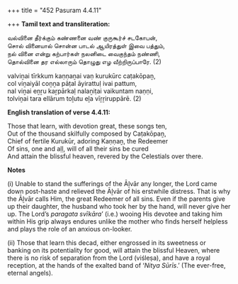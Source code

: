 +++
title = "452 Pasuram 4.4.11"

+++
**Tamil text and transliteration:**

வல்வினை தீர்க்கும் கண்ணனை வண் குருகூர்ச் சடகோபன்,  
சொல் வினையால் சொன்ன பாடல் ஆயிரத்துள் இவை பத்தும்,  
நல் வினை என்று கற்பார்கள் நலனிடை வைகுந்தம் நண்ணி,  
தொல்வினை தர எல்லாரும் தொழுது எழ வீற்றிருப்பாரே. (2)

valviṉai tīrkkum kaṇṇaṉai vaṇ kurukūrc caṭakōpaṉ,  
col viṉaiyāl coṉṉa pāṭal āyirattuḷ ivai pattum,  
nal viṉai eṉṟu kaṟpārkaḷ nalaṉiṭai vaikuntam naṇṇi,  
tolviṉai tara ellārum toḻutu eḻa vīṟṟiruppārē. (2)

**English translation of verse 4.4.11:**

Those that learn, with devotion great, these songs ten,  
Out of the thousand skilfully composed by Caṭakōpaṉ,  
Chief of fertile Kurukūr, adoring Kaṇṇaṉ, the Redeemer  
Of sins, one and aḷḷ, will of all their sins be cured  
And attain the blissful heaven, revered by the Celestials over there.

**Notes**

\(i\) Unable to stand the sufferings of the Āḻvār any longer, the Lord came down post-haste and relieved the Āḻvār of his erstwhile distress. That is why the Āḻvār calls Him, the great Redeemer of all sins. Even if the parents give up their daughter, the husband who took her by the hand, will never give her up. The Lord’s *paragata svīkāra*’ (i.e.) wooing His devotee and taking him within His grip always endures unlike the mother who finds herself helpless and plays the role of an anxious on-looker.

\(ii\) Those that learn this decad, either engrossed in its sweetness or banking on its potentiality for good, will attain the blissful Heaven, where there is no risk of separation from the Lord (viśleṣa), and have a royal reception, at the hands of the exalted band of ‘*Nitya Sūrīs*.’ (The ever-free, eternal angels).



